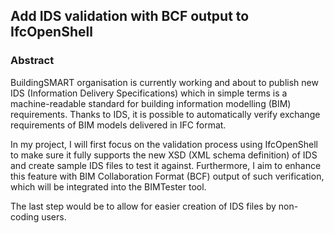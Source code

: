 ## **Add IDS validation with BCF output to IfcOpenShell**

### Abstract

BuildingSMART organisation is currently working and about to publish new
IDS (Information Delivery Specifications) which in simple terms is a
machine-readable standard for building information modelling (BIM)
requirements. Thanks to IDS, it is possible to automatically verify
exchange requirements of BIM models delivered in IFC format.

In my project, I will first focus on the validation process using
IfcOpenShell to make sure it fully supports the new XSD (XML schema
definition) of IDS and create sample IDS files to test it against.
Furthermore, I aim to enhance this feature with BIM Collaboration Format
(BCF) output of such verification, which will be integrated into the
BIMTester tool.

The last step would be to allow for easier creation of IDS files by
non-coding users.